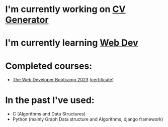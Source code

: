 # I'm currently working on [CV Generator][cv_generator]
# I'm currently learning [Web Dev][webDevBootcamp2023]
# Completed courses:
- [The Web Developer Bootcamp 2023][webDevBootcamp2023] ([certificate][webDevBootcamp2023Certificate])
# In the past I've used:
- C (Algorithms and Data Structures)
- Python (mainly Graph Data structure and Algorithms, django framework)

[cv_generator]: https://github.com/MgK720/CV_generator
[webDevBootcamp2023]: https://www.udemy.com/course/the-web-developer-bootcamp/
[webDevBootcamp2023Certificate]: https://www.udemy.com/certificate/UC-5eaacae8-3445-45c0-8ece-3dae751b9c15/

<!--
**MgK720/MgK720** is a ✨ _special_ ✨ repository because its `README.md` (this file) appears on your GitHub profile.

Here are some ideas to get you started:

- 🔭 I’m currently working on ...
- 🌱 I’m currently learning ...
- 👯 I’m looking to collaborate on ...
- 🤔 I’m looking for help with ...
- 💬 Ask me about ...
- 📫 How to reach me: ...
- 😄 Pronouns: ...
- ⚡ Fun fact: ...
-->
